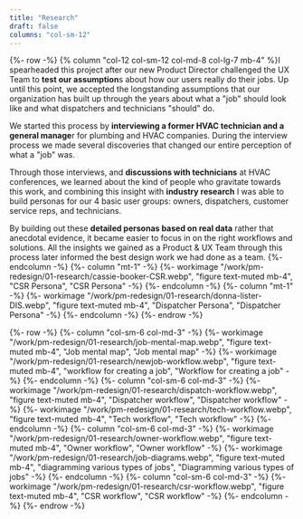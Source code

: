 ```yaml
---
title: "Research"
draft: false
columns: "col-sm-12"
---
```

{%- row -%}
{% column "col-12 col-sm-12 col-md-8 col-lg-7 mb-4" %}I spearheaded this project after our new Product Director challenged the UX Team to **test our assumption**s about how our users really do their jobs. Up until this point, we accepted the longstanding assumptions that our organization has built up through the years about what a "job" should look like and what dispatchers and technicians "should" do.

We started this process by **interviewing a former HVAC technician and  a general manage**r for plumbing and HVAC companies. During the interview process we made several discoveries that changed our entire perception of what a "job" was.

Through those interviews, and **discussions with technicians** at HVAC conferences, we learned about the kind of people who gravitate towards this work, and combining this insight with **industry research** I was able to build personas for our 4 basic user groups: owners, dispatchers, customer service reps, and technicians.

By building out these **detailed personas based on real data** rather that anecdotal evidence, it became easier to focus in on the right workflows and solutions. All the insights we gained as a Product &  UX Team through this process later informed the best design work we had done as a team.
{%- endcolumn -%}
{%- column "mt-1" -%}
  {%- workimage "/work/pm-redesign/01-research/cassie-booker-CSR.webp", "figure text-muted mb-4", "CSR Persona", "CSR Persona"  -%}
{%- endcolumn -%}
{%- column "mt-1" -%}
  {%- workimage "/work/pm-redesign/01-research/donna-lister-DIS.webp", "figure text-muted mb-4", "Dispatcher Persona", "Dispatcher Persona"  -%}
{%- endcolumn -%}
{%- endrow -%}

{%- row -%}
{%- column "col-sm-6 col-md-3" -%}
     {%- workimage "/work/pm-redesign/01-research/job-mental-map.webp", "figure text-muted mb-4", "Job mental map", "Job mental map"  -%}
     {%- workimage "/work/pm-redesign/01-research/newjob-workflow.webp", "figure text-muted mb-4", "workflow for creating a job", "Workflow for creating a job"  -%}
{%- endcolumn -%}
{%- column "col-sm-6 col-md-3" -%}
    {%- workimage "/work/pm-redesign/01-research/dispatch-workflow.webp", "figure text-muted mb-4", "Dispatcher workflow", "Dispatcher workflow"  -%}
    {%- workimage "/work/pm-redesign/01-research/tech-workflow.webp", "figure text-muted mb-4", "Tech workflow", "Tech workflow"  -%}
{%- endcolumn -%}
{%- column "col-sm-6 col-md-3" -%}
    {%- workimage "/work/pm-redesign/01-research/owner-workflow.webp", "figure text-muted mb-4", "Owner workflow", "Owner workflow"  -%}
    {%- workimage "/work/pm-redesign/01-research/job-diagrams.webp", "figure text-muted mb-4", "diagramming various types of jobs", "Diagramming various types of jobs"  -%}
{%- endcolumn -%}
{%- column "col-sm-6 col-md-3" -%}
    {%- workimage "/work/pm-redesign/01-research/csr-workflow.webp", "figure text-muted mb-4", "CSR workflow", "CSR workflow"  -%}
{%- endcolumn -%}
{%- endrow -%}

